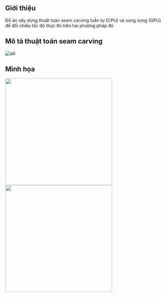 ## Giới thiệu
Đồ án xây dựng thuật toán seam carving tuần tự (CPU) và song song (GPU) để đối chiếu tốc độ thực thi trên hai phương pháp đó

## Mô tả thuật toán seam carving
![alt](img/lake_shrink.gif)


## Minh họa

<img src="https://github.com/hoangquan001/SeamCarving-CUDA-C/blob/master/img/castle.jpg" height="342"> <img src="https://github.com/hoangquan001/SeamCarving-CUDA-C/blob/master/img/castle_shrink.jpg?raw=true" height="342">
